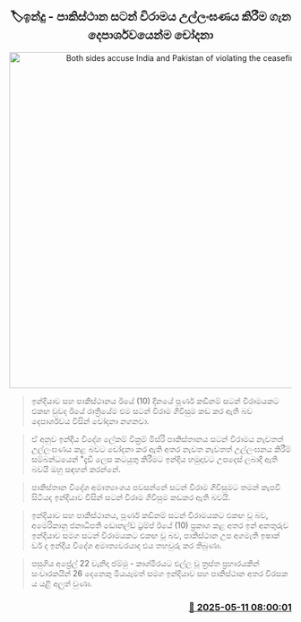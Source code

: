 <p align='center'><b><h2 align='center' title='Both sides accuse India and Pakistan of violating the ceasefire'>🏷ඉන්දු - පාකිස්ථාන සටන් විරාම​ය උල්ලංඝණය කිරීම ගැන දෙපාර්ශවයෙන්ම චෝදනා</h2></b></p>
<p align='center'><img src='https://helakuru.sgp1.cdn.digitaloceanspaces.com/esana/images/lib/india-pakistan-new.jpg' width='600' alt='Both sides accuse India and Pakistan of violating the ceasefire'></p>

> ඉන්දියාව සහ පාකිස්ථානය ඊයේ (10) දින​යේ පූර්ණ කඩිනම් සටන් විරාමයකට එකඟ වුවද ඊයේ රාත්‍රියේම එම සටන් විරාම ගිවිසුම කඩ කර ඇති බව දෙපාර්ශවය විසින් චෝදනා නගනවා.

> ඒ අනුව ඉන්දීය විදේශ ලේකම් වික්‍රම් මිස්රි පාකිස්තානය සටන් විරාමය නැවතත් උල්ලංඝණය කළ බවට චෝදනා කර ඇති අතර නැවත නැවතත් උල්ලංඝනය කිරීම් සම්බන්ධයෙන් "දැඩි ලෙස කටයුතු කිරීමට ​ඉන්දීය හමුදාවට උපදෙස් ලබාදී ඇති බවයි ඔහු සඳහන් කරන්නේ.

> පාකිස්තාන විදේශ අමාත්‍යාංශය පවසන්නේ සටන් විරාම ගිවිසුමට තමන් කැපවී සිටියද ඉන්දියාව විසින් සටන් විරාම ගිවිසුම කඩකර ඇති බවයි.

> ඉන්දියාව සහ පාකිස්ථානය, පූර්ණ කඩිනම් සටන් විරාමයකට එකඟ වූ බව, අමෙරිකානු ජනාධිපති ඩොනල්ඩ් ට්‍රම්ප් ඊයේ (10) ප්‍රකාශ කළ අතර ඉන් අනතුරුව ඉන්දියාව සමග සටන් විරාමයකට එකඟ වූ බව, පාකිස්ථාන උප අගමැති ඉෂාක් ඩර් ​ද ඉන්දී​ය විදේශ අමාත්‍යවරයාද එය තහවුරු කර තිබුණා.

> පසුගිය අප්‍රේල් 22 වැනිදා ජම්මු - කාශ්මීරයට එල්ල වූ ත්‍රස්ත ප්‍රහාරයකින් සංචාරකයින් 26 දෙනෙකු මියයෑමත් සමග ඉන්දියාව සහ පාකිස්ථාන අතර විරසක​ය යළි අලුත් වුණා.



<h3 align='right'><a href='https://www.helakuru.lk/esana/p/110003/'>📅 2025-05-11 08:00:01</a></h3>
